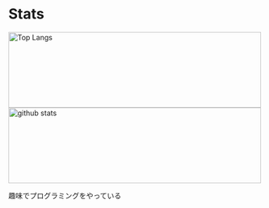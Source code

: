 # Stats
<p align="left"> 
  <img alt="Top Langs" height="150px" width="500px" src="https://github-readme-stats.vercel.app/api/top-langs/?username=Koala-Mana&layout=compact&show_icons=true&theme=onedark" />
  <img alt="github stats" height="150px" width="500px" src="https://github-readme-stats.vercel.app/api?username=Koala-Mana&theme=onedark&show_icons=ture" />
</p>
 趣味でプログラミングをやっている
